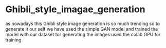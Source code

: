 # Ghibli_style_imagae_generation
as nowadays this Ghibli style image generation is so much trending so to generate it our self we have used the simple GAN model and trained the model with our dataset for generating the images used the colab GPU for training
